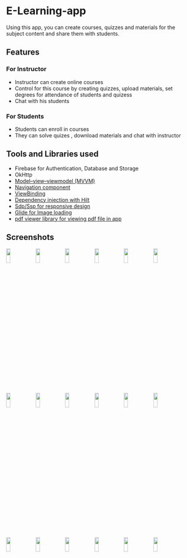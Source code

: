 # E-Learning-app
   Using this app, you can create courses, quizzes and materials for the subject content and share them with students.
## Features
   ### For Instructor
- Instructor can create online courses  
- Control for this course by creating quizzes, upload materials, set degrees for attendance of students and quizess
- Chat with his students

### For Students
- Students can enroll in courses  
- They can solve quizes , download materials and chat with instructor   

## Tools and Libraries used
- Firebase for Authentication, Database and Storage
- OkHttp
- [Model–view–viewmodel (MVVM)](https://www.geeksforgeeks.org/mvvm-model-view-viewmodel-architecture-pattern-in-android/)
- [Navigation component](https://developer.android.com/guide/navigation)
- [ViewBinding ](https://developer.android.com/topic/libraries/view-binding)
- [Dependency injection with Hilt ](https://developer.android.com/training/dependency-injection/hilt-android)
- [Sdp/Ssp for responsive design](https://github.com/intuit/sdp)
- [Glide for Image loading](https://github.com/bumptech/glide)
- [pdf viewer library for viewing pdf file in app](https://github.com/barteksc/AndroidPdfViewer)

 ## Screenshots 
<img src="https://user-images.githubusercontent.com/80759221/217429013-22bb52e6-993c-43b2-b48f-5032e569caf5.jpg" width="15%" height="10%"> <img src="https://user-images.githubusercontent.com/80759221/217429027-72fd5890-813b-454b-984d-d35fb4df3617.jpg" width="15%" height="10%">
<img src="https://user-images.githubusercontent.com/80759221/217429029-857b3457-d472-4d3f-b3f2-de1597434457.jpg" width="15%" height="10%">
<img src="https://user-images.githubusercontent.com/80759221/217429030-308922e9-dd29-4dfd-aa1f-d7a515c351f5.jpg" width="15%" height="10%">
<img src="https://user-images.githubusercontent.com/80759221/217429034-22abddd8-17ab-427b-8f94-ee5b5db302c2.jpg" width="15%" height="10%">
<img src="https://user-images.githubusercontent.com/80759221/217429038-4126cfee-c982-47d8-b404-bf2f7c89aed6.jpg" width="15%" height="10%">
<img src="https://user-images.githubusercontent.com/80759221/217429042-cd8bba85-2012-4e3e-8d4d-d7a1fb6e9e59.jpg" width="15%" height="10%">
<img src="https://user-images.githubusercontent.com/80759221/217429047-dd57eb62-5506-4c87-865b-35914043ef8f.jpg" width="15%" height="10%">
<img src="https://user-images.githubusercontent.com/80759221/217429055-c9a5d212-9149-4097-b51d-5e73e7ed21e7.jpg" width="15%" height="10%">
<img src="https://user-images.githubusercontent.com/80759221/217429061-a6378b9c-db23-42d5-8de5-41cb6d3509d2.jpg" width="15%" height="10%">
<img src="https://user-images.githubusercontent.com/80759221/217429065-baf974ef-7a33-41bd-8ae4-f5258c35d5fc.jpg" width="15%" height="10%">
 <img src="https://user-images.githubusercontent.com/80759221/217431899-15c8621e-b5d7-4888-853f-bcb662b6897a.jpg" width="15%" height="10%">  <img src="https://user-images.githubusercontent.com/80759221/217431901-d35c6c37-4e4b-42ef-a816-69c6ec6faeed.jpg" width="15%" height="10%">
 <img src="https://user-images.githubusercontent.com/80759221/217431902-14435bc3-8f46-45da-a3cd-7fbd6d6516ba.jpg" width="15%" height="10%">
 <img src="https://user-images.githubusercontent.com/80759221/217431903-15b43742-41f0-4f9c-bc8c-edd898a9c2de.jpg" width="15%" height="10%">
 <img src="https://user-images.githubusercontent.com/80759221/217431905-7e1bee05-76a7-4165-b382-28e74f0eebaf.jpg" width="15%" height="10%">
 <img src="https://user-images.githubusercontent.com/80759221/217431906-40fbe635-52b8-4500-b0f2-c7830066760a.jpg" width="15%" height="10%">
 <img src="https://user-images.githubusercontent.com/80759221/217431909-b01ff34e-6c5c-4dbd-9ec5-495c8723a557.jpg" width="15%" height="10%">
 
